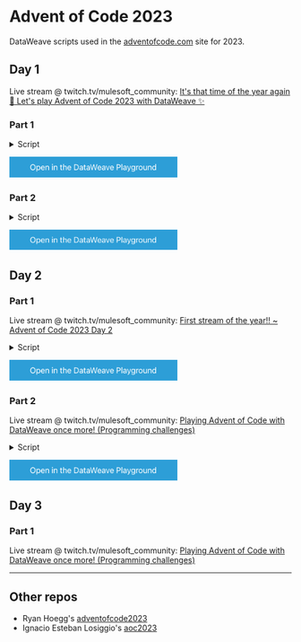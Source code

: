 # Advent of Code 2023

DataWeave scripts used in the [adventofcode.com](https://adventofcode.com/) site for 2023.

## Day 1

Live stream @ twitch.tv/mulesoft_community: [It's that time of the year again 🌲 Let's play Advent of Code 2023 with DataWeave ✨](https://www.twitch.tv/videos/1995939015)

### Part 1

<details>
  <summary>Script</summary>

```dataweave
%dw 2.0
import lines, isNumeric from dw::core::Strings

output application/json
---
lines(payload) map ((line) -> do {
    var nums = line filter (isNumeric($))
    ---
    (nums[0] ++ nums[-1]) as Number
})
then sum($)
```
</details>

<a href="https://dataweave.mulesoft.com/learn/playground?projectMethod=GHRepo&repo=alexandramartinez%2Fadventofcode-2023&path=scripts%2Fday1%2Fpart1"><img width="300" src="/images/dwplayground-button.png"><a>

### Part 2

<details>
  <summary>Script</summary>

```dataweave
%dw 2.0
import lines, isNumeric from dw::core::Strings
output application/json
var regex = /one|two|three|four|five|six|seven|eight|nine|ten|\d/
var numbers = {
    one: "1",
    two: "2",
    three: "3",
    four: "4",
    five: "5",
    six: "6",
    seven: "7",
    eight: "8",
    nine: "9"
}
---
lines(payload) map ((line) -> do {
    var cleanLine = line
        replace "one" with "onee"
        replace "two" with "twoo"
        replace "three" with "threee"
        replace "five" with "fivee"
        replace "seven" with "sevenn"
        replace "eight" with "eightt"
        replace "nine" with "ninee"
    var nums = flatten(cleanLine scan regex) map ((n) -> 
        if (isNumeric(n)) n
        else numbers[n]
    )
    ---
    (nums[0] ++ nums[-1]) as Number
})
then sum($)
```
</details>

<a href="https://dataweave.mulesoft.com/learn/playground?projectMethod=GHRepo&repo=alexandramartinez%2Fadventofcode-2023&path=scripts%2Fday1%2Fpart2"><img width="300" src="/images/dwplayground-button.png"><a>

## Day 2

### Part 1

Live stream @ twitch.tv/mulesoft_community: [First stream of the year!! ~ Advent of Code 2023 Day 2](https://www.twitch.tv/videos/2027472277)

<details>
  <summary>Script</summary>

```dataweave
%dw 2.0
import every from dw::core::Arrays
import lines from dw::core::Strings
output application/json
var maxRed = 12
var maxGreen = 13
var maxBlue = 14
---
lines(payload) map ((game, gameidx) -> do {
    var sets = game[8 to -1] splitBy ";" map (
        trim($) splitBy "," reduce ((item, acc={}) -> 
            acc ++ {
                ((item scan /red|green|blue/)[0][0]): (item scan /\d+/)[0][0] as Number
            }
        )
    )
    ---
    {
        game: gameidx+1,
        sets: sets,
        isPossible: (sets reduce (set, acc=[]) -> (
            acc 
            + ((set.red default 0) <= maxRed)
            + ((set.green default 0) <= maxGreen)
            + ((set.blue default 0) <= maxBlue)
        )) every $
    }
}) 
filter $.isPossible
then $.game
then sum($)
```
</details>

<a href="https://dataweave.mulesoft.com/learn/playground?projectMethod=GHRepo&repo=alexandramartinez%2Fadventofcode-2023&path=scripts%2Fday2%2Fpart1"><img width="300" src="/images/dwplayground-button.png"><a>

### Part 2

Live stream @ twitch.tv/mulesoft_community: [Playing Advent of Code with DataWeave once more! (Programming challenges)](https://www.twitch.tv/videos/2029366733)

<details>
  <summary>Script</summary>

```dataweave
%dw 2.0
import lines from dw::core::Strings
output application/json
---
lines(payload) map ((game, gameidx) -> do {
    var sets = game[8 to -1] splitBy ";" map (
        trim($) splitBy "," reduce ((item, acc={}) -> 
            acc ++ {
                ((item scan /red|green|blue/)[0][0]): (item scan /\d+/)[0][0] as Number
            }
        )
    )
    fun getMaxNumber(color:String): Number = (
        max(sets[color] default []) default 1
    )
    ---
    getMaxNumber("red") 
    * getMaxNumber("green") 
    * getMaxNumber("blue")
})
then sum($)
```
</details>

<a href="https://dataweave.mulesoft.com/learn/playground?projectMethod=GHRepo&repo=alexandramartinez%2Fadventofcode-2023&path=scripts%2Fday2%2Fpart2"><img width="300" src="/images/dwplayground-button.png"><a>

## Day 3

### Part 1

Live stream @ twitch.tv/mulesoft_community: [Playing Advent of Code with DataWeave once more! (Programming challenges)](https://www.twitch.tv/videos/2029366733)

---

## Other repos

- Ryan Hoegg's [adventofcode2023](https://github.com/rhoegg/adventofcode2023)
- Ignacio Esteban Losiggio's [aoc2023](https://github.com/iglosiggio/aoc2023)